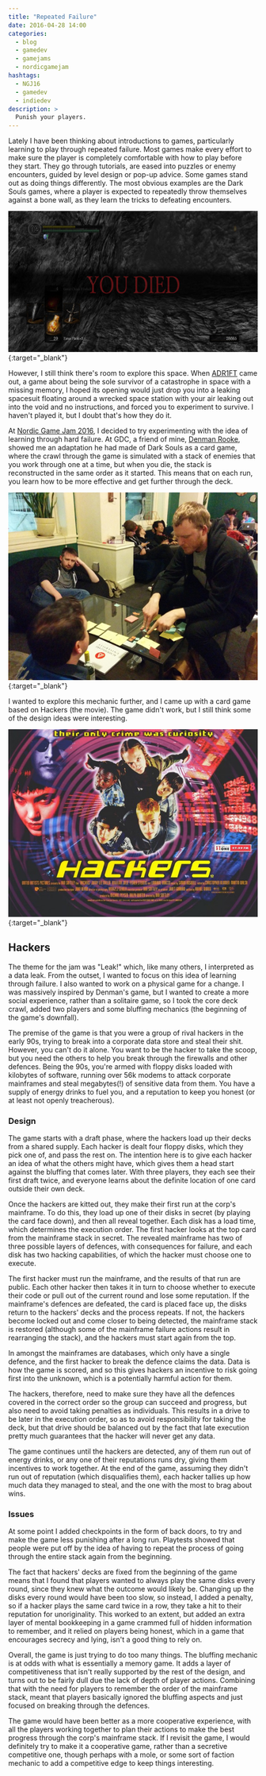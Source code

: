 ```yaml
---
title: "Repeated Failure"
date: 2016-04-28 14:00
categories:
  - blog
  - gamedev
  - gamejams
  - nordicgamejam
hashtags:
  - NGJ16
  - gamedev
  - indiedev
description: >
  Punish your players.
---
```

Lately I have been thinking about introductions to games, particularly learning to play through repeated failure. Most games make every effort to make sure the player is completely comfortable with how to play before they start. They go through tutorials, are eased into puzzles or enemy encounters, guided by level design or pop-up advice. Some games stand out as doing things differently. The most obvious examples are the Dark Souls games, where a player is expected to repeatedly throw themselves against a bone wall, as they learn the tricks to defeating encounters.

[![You Died!](/images/blog/dark-souls-you-died.jpg)](/images/blog/dark-souls-you-died.jpg){:target="_blank"}

However, I still think there's room to explore this space. When [ADR1FT](http://www.adr1ft.com/) came out, a game about being the sole survivor of a catastrophe in space with a missing memory, I hoped its opening would just drop you into a leaking spacesuit floating around a wrecked space station with your air leaking out into the void and no instructions, and forced you to experiment to survive. I haven't played it, but I doubt that's how they do it.

At [Nordic Game Jam 2016](http://nordicgamejam.org/), I decided to try experimenting with the idea of learning through hard failure. At GDC, a friend of mine, [Denman Rooke](http://denmanrooke.com/), showed me an adaptation he had made of Dark Souls as a card game, where the crawl through the game is simulated with a stack of enemies that you work through one at a time, but when you die, the stack is reconstructed in the same order as it started. This means that on each run, you learn how to be more effective and get further through the deck.

[![Dark Souls](/images/blog/denman-dark-souls.jpg)](/images/blog/denman-dark-souls.jpg){:target="_blank"}

I wanted to explore this mechanic further, and I came up with a card game based on Hackers (the movie). The game didn't work, but I still think some of the design ideas were interesting.

[![Hackers](/images/blog/hackers-movie.jpg)](/images/blog/hackers-movie.jpg){:target="_blank"}

## Hackers

The theme for the jam was "Leak!" which, like many others, I interpreted as a data leak. From the outset, I wanted to focus on this idea of learning through failure. I also wanted to work on a physical game for a change. I was massively inspired by Denman's game, but I wanted to create a more social experience, rather than a solitaire game, so I took the core deck crawl, added two players and some bluffing mechanics (the beginning of the game's downfall).

The premise of the game is that you were a group of rival hackers in the early 90s, trying to break into a corporate data store and steal their shit. However, you can't do it alone. You want to be the hacker to take the scoop, but you need the others to help you break through the firewalls and other defences. Being the 90s, you're armed with floppy disks loaded with kilobytes of software, running over 56k modems to attack corporate mainframes and steal megabytes(!) of sensitive data from them. You have a supply of energy drinks to fuel you, and a reputation to keep you honest (or at least not openly treacherous).

### Design

The game starts with a draft phase, where the hackers load up their decks from a shared supply. Each hacker is dealt four floppy disks, which they pick one of, and pass the rest on. The intention here is to give each hacker an idea of what the others might have, which gives them a head start against the bluffing that comes later. With three players, they each see their first draft twice, and everyone learns about the definite location of one card outside their own deck.

Once the hackers are kitted out, they make their first run at the corp's mainframe. To do this, they load up one of their disks in secret (by playing the card face down), and then all reveal together. Each disk has a load time, which determines the execution order. The first hacker looks at the top card from the mainframe stack in secret. The revealed mainframe has two of three possible layers of defences, with consequences for failure, and each disk has two hacking capabilities, of which the hacker must choose one to execute.

The first hacker must run the mainframe, and the results of that run are public. Each other hacker then takes it in turn to choose whether to execute their code or pull out of the current round and lose some reputation. If the mainframe's defences are defeated, the card is placed face up, the disks return to the hackers' decks and the process repeats. If not, the hackers become locked out and come closer to being detected, the mainframe stack is restored (although some of the mainframe failure actions result in rearranging the stack), and the hackers must start again from the top.

In amongst the mainframes are databases, which only have a single defence, and the first hacker to break the defence claims the data. Data is how the game is scored, and so this gives hackers an incentive to risk going first into the unknown, which is a potentially harmful action for them.

The hackers, therefore, need to make sure they have all the defences covered in the correct order so the group can succeed and progress, but also need to avoid taking penalties as individuals. This results in a drive to be later in the execution order, so as to avoid responsibility for taking the deck, but that drive should be balanced out by the fact that late execution pretty much guarantees that the hacker will never get any data.

The game continues until the hackers are detected, any of them run out of energy drinks, or any one of their reputations runs dry, giving them incentives to work together. At the end of the game, assuming they didn't run out of reputation (which disqualifies them), each hacker tallies up how much data they managed to steal, and the one with the most to brag about wins.

### Issues

At some point I added checkpoints in the form of back doors, to try and make the game less punishing after a long run. Playtests showed that people were put off by the idea of having to repeat the process of going through the entire stack again from the beginning.

The fact that hackers' decks are fixed from the beginning of the game means that I found that players wanted to always play the same disks every round, since they knew what the outcome would likely be. Changing up the disks every round would have been too slow, so instead, I added a penalty, so if a hacker plays the same card twice in a row, they take a hit to their reputation for unoriginality. This worked to an extent, but added an extra layer of mental bookkeeping in a game crammed full of hidden information to remember, and it relied on players being honest, which in a game that encourages secrecy and lying, isn't a good thing to rely on.

Overall, the game is just trying to do too many things. The bluffing mechanic is at odds with what is essentially a memory game. It adds a layer of competitiveness that isn't really supported by the rest of the design, and turns out to be fairly dull due the lack of depth of player actions. Combining that with the need for players to remember the order of the mainframe stack, meant that players basically ignored the bluffing aspects and just focused on breaking through the defences.

The game would have been better as a more cooperative experience, with all the players working together to plan their actions to make the best progress through the corp's mainframe stack. If I revisit the game, I would definitely try to make it a cooperative game, rather than a secretive competitive one, though perhaps with a mole, or some sort of faction mechanic to add a competitive edge to keep things interesting.
